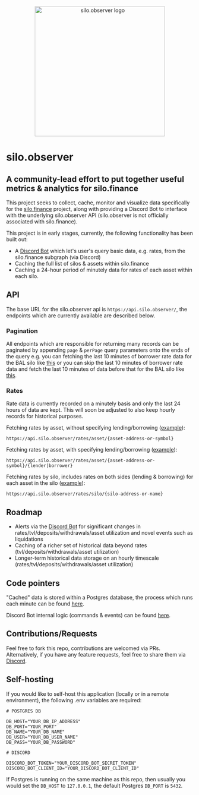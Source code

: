 <br/>
<p align="center">
<img src="https://vagabond-public-storage.s3.eu-west-2.amazonaws.com/silo-observer-transparent-compressed.png" width="350" alt="silo.observer logo">
</p>

# silo.observer

## A community-lead effort to put together useful metrics & analytics for silo.finance

This project seeks to collect, cache, monitor and visualize data specifically for the [silo.finance](https://silo.finance) project, along with providing a Discord Bot to interface with the underlying silo.observer API (silo.observer is not officially associated with silo.finance).

This project is in early stages, currently, the following functionality has been built out:

- A [Discord Bot](https://discord.com/oauth2/authorize?client_id=1050077431454777447&scope=bot) which let's user's query basic data, e.g. rates, from the silo.finance subgraph (via Discord)
- Caching the full list of silos & assets within silo.finance
- Caching a 24-hour period of minutely data for rates of each asset within each silo.

## API

The base URL for the silo.observer api is `https://api.silo.observer/`, the endpoints which are currently available are described below.

### Pagination

All endpoints which are responsible for returning many records can be paginated by appending `page` & `perPage` query parameters onto the ends of the query e.g. you can fetching the last 10 minutes of borrower rate data for the BAL silo like [this](https://api.silo.observer/rates/asset/BAL?perPage=10) or you can skip the last 10 minutes of borrower rate data and fetch the last 10 minutes of data before that for the BAL silo like [this](https://api.silo.observer/rates/asset/BAL?perPage=10&page=2).

### Rates

Rate data is currently recorded on a minutely basis and only the last 24 hours of data are kept. This will soon be adjusted to also keep hourly records for historical purposes.

Fetching rates by asset, without specifying lending/borrowing ([example](https://api.silo.observer/rates/asset/BAL)):

```
https://api.silo.observer/rates/asset/{asset-address-or-symbol}
```

Fetching rates by asset, with specifying lending/borrowing ([example](https://api.silo.observer/rates/asset/BAL/borrower)):

```
https://api.silo.observer/rates/asset/{asset-address-or-symbol}/{lender|borrower}
```

Fetching rates by silo, includes rates on both sides (lending & borrowing) for each asset in the silo ([example](https://api.silo.observer/rates/silo/BAL)):

```
https://api.silo.observer/rates/silo/{silo-address-or-name}
```

## Roadmap

- Alerts via the [Discord Bot](https://discord.com/oauth2/authorize?client_id=1050077431454777447&scope=bot) for significant changes in rates/tvl/deposits/withdrawals/asset utilization and novel events such as liquidations
- Caching of a richer set of historical data beyond rates (tvl/deposits/withdrawals/asset utilization)
- Longer-term historical data storage on an hourly timescale (rates/tvl/deposits/withdrawals/asset utilization)

## Code pointers

"Cached" data is stored within a Postgres database, the process which runs each minute can be found [here](https://github.com/JayWelsh/silo-observer-backend/blob/main/src/tasks/periodic-silo-data-tracker.ts).

Discord Bot internal logic (commands & events) can be found [here](https://github.com/JayWelsh/silo-observer-backend/tree/main/src/discord-bot).

## Contributions/Requests

Feel free to fork this repo, contributions are welcomed via PRs. Alternatively, if you have any feature requests, feel free to share them via [Discord](https://discord.gg/txcZWpmrj7).

## Self-hosting

If you would like to self-host this application (locally or in a remote environment), the following .env variables are required:

```
# POSTGRES DB

DB_HOST="YOUR_DB_IP_ADDRESS"
DB_PORT="YOUR_PORT"
DB_NAME="YOUR_DB_NAME"
DB_USER="YOUR_DB_USER_NAME"
DB_PASS="YOUR_DB_PASSWORD"

# DISCORD

DISCORD_BOT_TOKEN="YOUR_DISCORD_BOT_SECRET_TOKEN"
DISCORD_BOT_CLIENT_ID="YOUR_DISCORD_BOT_CLIENT_ID"
```

If Postgres is running on the same machine as this repo, then usually you would set the `DB_HOST` to `127.0.0.1`, the default Postgres `DB_PORT` is `5432`.